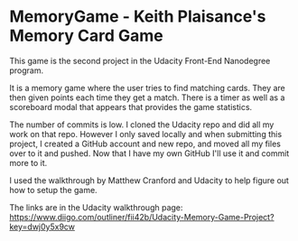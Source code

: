 # MemoryGame - Keith Plaisance's Memory Card Game

This game is the second project in the Udacity Front-End Nanodegree program.

It is a memory game where the user tries to find matching cards. They are then given points each time they get a match.
There is a timer as well as a scoreboard modal that appears that provides the game statistics.

The number of commits is low. I cloned the Udacity repo and did all my work on that repo. However I only saved locally and when submitting this project, I created a GitHub account and new repo, and moved all my files over to it and pushed. Now that I have my own GitHub I'll use it and commit more to it.

I used the walkthrough by Matthew Cranford and Udacity to help figure out how to setup the game.

The links are in the Udacity walkthrough page: https://www.diigo.com/outliner/fii42b/Udacity-Memory-Game-Project?key=dwj0y5x9cw

